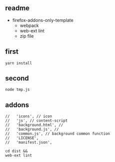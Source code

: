 
## readme
 - firefox-addons-only-template
   - webpack
   - web-ext lint
   - zip file


## first
```shell
yarn install
```

## second
```shell
node tmp.js
```

## addons
```text
//   'icons', // icon
//   'js', // content-script
//   'background.html', //
//   'background.js', //
//   'common.js', // background common function
//   'LICENSE',
//   'manifest.json',

```

```shell
cd dist && 
web-ext lint

```

